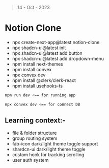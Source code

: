 > 14 - Oct - 2023

# Notion Clone

* npx create-next-app@latest notion-clone
* npx shadcn-ui@latest init
* npx shadcn-ui@latest add button
* npx shadcn-ui@latest add dropdown-menu
* npm install next-themes
* npm install convex
* npx convex dev
* npm install @clerk/clerk-react
* npm install usehooks-ts


```bash
npm run dev <== for running app

npx convex dev <== for connect DB
```


## Learning context:- 

* file & folder structure
* group routing system
* fab-icon dark/light theme toggle support
* shardcn-ui dark/light theme toggle
* custom hook for tracking scrolling
* user auth system